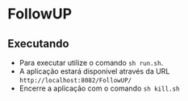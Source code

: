# FollowUP

## Executando
- Para executar utilize o comando `sh run.sh`.
- A aplicação estará disponivel através da URL `http://localhost:8082/FollowUP/`
- Encerre a aplicação com o comando `sh kill.sh`
